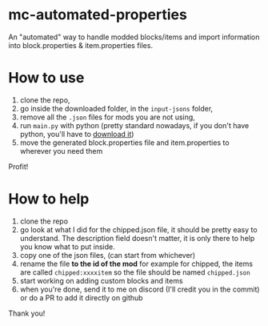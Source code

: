 # mc-automated-properties
An "automated" way to handle modded blocks/items and import information into block.properties &amp; item.properties files.

# How to use
1. clone the repo,
2. go inside the downloaded folder, in the `input-jsons` folder,
3. remove all the `.json` files for mods you are not using,
4. run `main.py` with python (pretty standard nowadays, if you don't have python, you'll have to [download it](https://www.python.org/downloads/))
5. move the generated block.properties file and item.properties to wherever you need them

Profit!

# How to help
1. clone the repo
2. go look at what I did for the chipped.json file, it should be pretty easy to understand. The description field doesn't matter, it is only there to help you know what to put inside.
3. copy one of the json files, (can start from whichever)
4. rename the file **to the id of the mod** for example for chipped, the items are called `chipped:xxxxitem` so the file should be named `chipped.json`
5. start working on adding custom blocks and items
6. when you're done, send it to me on discord (I'll credit you in the commit) or do a PR to add it directly on github

Thank you!
